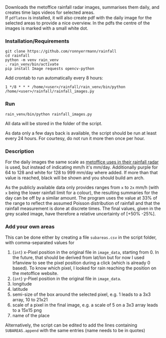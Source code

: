 Downloads the metoffice rainfall radar images, summarises them daily, and creates time laps videos for selected areas.\
If `pdflatex` is installed, it will also create pdf with the daily image for the selected areas to provide a nice overview.
In the pdfs the centre of the images is marked with a small white dot.

### Installation/Requirements
```
git clone https://github.com/ronnyerrmann/rainfall
cd rainfall
python -m venv rain_venv
. rain_venv/bin/activate
pip install Image requests opencv-python
```

Add crontab to run automatically every 8 hours:
```
1 */8 * * * /home/<user>/rainfall/rain_venv/bin/python /home/<user>/rainfall/rainfall_images.py
```

### Run
```
rain_venv/bin/python rainfall_images.py
```
All data will be stored in the folder of the script.

As data only a few days back is available, the script should be run at least every 24 hours. For courtesy, do not run it more then once per hour.

### Description
For the daily images the same scale as [metoffice uses in their rainfall radar](https://weather.metoffice.gov.uk/maps-and-charts/rainfall-radar-forecast-map#?model=ukmo-ukv&layer=rainfall-rate) is used, but instead of indicating mm/h it's mm/day. Additionally purple for 64 to 128 and white for 128 to 999 mm/day where added. If more than that value is reached, black will be shown and you should build am arch.

As the publicly available data only provides ranges from `x` to `2x` mm/h (with `x` being the lower rainfall limit for a colour), the resulting summaries for the day can be off by a similar amount. The program uses the value at 33% of the range to reflect the assumed Poisson distribution of rainfall and that the rainfall measurement is done at discrete times. The final values, given in the grey scaled image, have therefore a relative uncertainty of [+50% -25%].

### Add your own areas
This can be done either by creating a file `subareas.csv` in the script folder, with comma-separated values for
1. (`int`) x-Pixel position in the original file in `image_data`, starting from 0. In the future, that should be derived from lat/lon but for now I used Irfanview to see the pixel position during a click (which is already 0 based). To know which pixel, I looked for rain reaching the position on the metoffice website.
2. (`int`) y-Pixel position in the original file in `image_data`.
3. longitude
4. latitude
5. semi-size of the box around the selected pixel, e.g. 1 leads to a 3x3 array, 10 to 21x21
6. scale of a pixel in the final image, e.g. a scale of 5 on a 3x3 array leads to a 15x15 png
7. name of the place

Alternatively, the script can be edited to add the lines containing `SUBAREAS.append` with the same entries (name needs to be in quotes)
